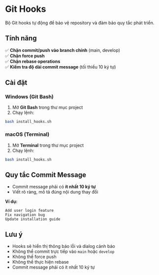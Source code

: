# Git Hooks

Bộ Git hooks tự động để bảo vệ repository và đảm bảo quy tắc phát triển.

## Tính năng

✅ **Chặn commit/push vào branch chính** (main, develop)  
✅ **Chặn force push**  
✅ **Chặn rebase operations**  
✅ **Kiểm tra độ dài commit message** (tối thiểu 10 ký tự)  

## Cài đặt

### Windows (Git Bash)

1. Mở **Git Bash** trong thư mục project
2. Chạy lệnh:
```bash
bash install_hooks.sh
```

### macOS (Terminal)

1. Mở **Terminal** trong thư mục project
2. Chạy lệnh:
```bash
bash install_hooks.sh
```

## Quy tắc Commit Message

- Commit message phải có **ít nhất 10 ký tự**
- Viết rõ ràng, mô tả đúng nội dung thay đổi

**Ví dụ:**
```
Add user login feature
Fix navigation bug  
Update installation guide
```

## Lưu ý

- Hooks sẽ hiển thị thông báo lỗi và dialog cảnh báo
- Không thể commit trực tiếp vào `main` hoặc `develop`  
- Không thể force push
- Không thể thực hiện rebase
- Commit message phải có ít nhất 10  ký tự
